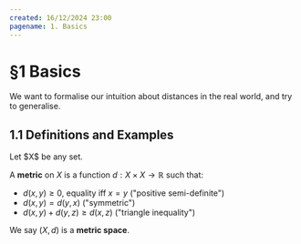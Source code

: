 ```yaml
---
created: 16/12/2024 23:00
pagename: 1. Basics
---
```

# §1 Basics

We want to formalise our intuition about distances in the real world, and try to generalise.

## 1.1 Definitions and Examples

<Defn name="metric space">
Let $X$ be any set.

A **metric** on $X$ is a function $d:X \times X \rightarrow \mathbb{R}$ such that:

- $d(x,y) \geq 0$, equality iff $x=y$ ("positive semi-definite")
- $d(x,y) = d(y,x)$ ("symmetric")
- $d(x,y) + d(y,z) \geq d(x,z)$ ("triangle inequality")

We say $(X,d)$ is a **metric space**.
</Defn>

<IncompleteMessage/>